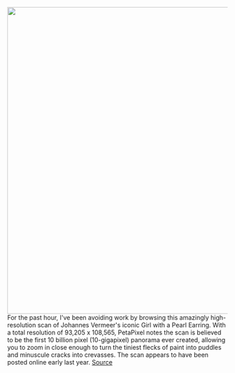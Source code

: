 <img src='https://cdn.vox-cdn.com/uploads/chorus_image/image/50858597/tldr-logo.1473954443.png' width='700px' /><br/>
For the past hour, I've been avoiding work by browsing this amazingly high-resolution scan of Johannes Vermeer's iconic Girl with a Pearl Earring. With a total resolution of 93,205 x 108,565, PetaPixel notes the scan is believed to be the first 10 billion pixel (10-gigapixel) panorama ever created, allowing you to zoom in close enough to turn the tiniest flecks of paint into puddles and minuscule cracks into crevasses. The scan appears to have been posted online early last year.
<a href='https://www.theverge.com/tldr/22242585/girl-with-a-pearl-earring-johannes-vermeer-mauritshuis-hirox-scan'> Source <a/>